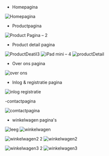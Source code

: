 - Homepagina 

![Homepagina](https://user-images.githubusercontent.com/57445093/198830206-676c8dc8-ff1f-434d-91d7-88bf6ec9d38a.png)


- Productpagina 

![Product Pagina – 2](https://user-images.githubusercontent.com/57445093/198831357-f38f3aa0-b847-45b7-8d79-d58a921834aa.png)


- Product detail pagina 

![ProductDeatil3](https://user-images.githubusercontent.com/57445093/198831096-e1731ff4-abfc-4da9-8c05-046fcf11cb17.png) ![iPad mini – 4](https://user-images.githubusercontent.com/57445093/198830796-0710fced-98de-4984-9cc8-f6e61168d53a.png) ![productDetail](https://user-images.githubusercontent.com/57445093/198830718-573abe63-b0c0-47cb-b850-e119ef837e17.png)


- Over ons pagina

![over ons](https://user-images.githubusercontent.com/57445093/198830740-66e676f6-583b-4485-ba6c-d8195f41474b.png)


- Inlog & registratie pagina 

![inlog registratie](https://user-images.githubusercontent.com/57445093/198830764-df9768f4-1ce1-4362-8120-cc10b0bbfa09.png)


-contactpagina 

![comtactpagina](https://user-images.githubusercontent.com/57445093/198831205-b5ca9d15-83b0-407b-8258-957078b20185.png)


- winkelwagen pagina's 

![leeg](https://user-images.githubusercontent.com/57445093/198831400-2f47c28e-385b-4383-b526-c0d358cb27a3.png) ![winkelwagen](https://user-images.githubusercontent.com/57445093/198831402-f0b458d4-2ea6-4538-a953-660b81e26f1c.png)

![winkelwagen2 2](https://user-images.githubusercontent.com/57445093/198831419-e9535e92-e956-4c22-9874-6fad43671f10.png) ![winkelwagen2](https://user-images.githubusercontent.com/57445093/198831424-d9258408-b312-4fd6-931d-ae6e88df27cd.png)

![winkelwagen3 2](https://user-images.githubusercontent.com/57445093/198831429-1aeca072-dcc9-42e4-a8b1-7959f1395356.png) ![winkelwagen3](https://user-images.githubusercontent.com/57445093/198831436-43b9ef65-f898-497a-a59b-fdeb3e41de51.png)
